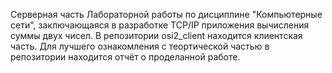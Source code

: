 Серверная часть Лабораторной работы по дисциплине "Компьютерные сети", заключающаяся в разработке TCP/IP приложения вычисления суммы двух чисел. В репозитории osi2_client находится клиентская часть. Для лучшего ознакомления с теортической частью в репозитории находится отчёт о проделанной работе.

